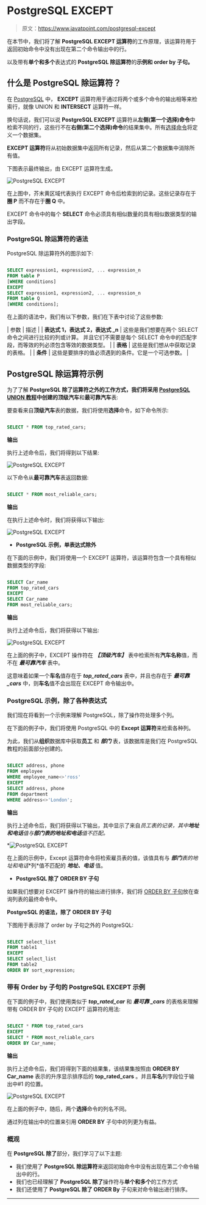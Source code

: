 # PostgreSQL EXCEPT

> 原文：<https://www.javatpoint.com/postgresql-except>

在本节中，我们将了解 **PostgreSQL EXCEPT 运算符**的工作原理，该运算符用于返回初始命令中没有出现在第二个命令输出中的行。

以及带有**单个和多个**表达式的 **PostgreSQL 除运算符**的**示例和 **order by 子句**。**

## 什么是 PostgreSQL 除运算符？

在 [PostgreSQL](https://www.javatpoint.com/postgresql-tutorial) 中， **EXCEPT** 运算符用于通过将两个或多个命令的输出相等来检索行，就像 UNION 和 **INTERSECT** 运算符一样。

换句话说，我们可以说 **PostgreSQL EXCEPT** 运算符从**左侧(第一个选择)命令**中检索不同的行，这些行不在**右侧(第二个选择)命令**的结果集中。所有[选择命令](https://www.javatpoint.com/postgresql-select)将定义一个数据集。

**EXCEPT 运算符**将从初始数据集中返回所有记录，然后从第二个数据集中消除所有值。

下图表示最终输出，由 EXCEPT 运算符生成。

![PostgreSQL EXCEPT](img/f72c3b9728622170530db722425671b4.png)

在上图中，芥末黄区域代表执行 EXCEPT 命令后检索到的记录。这些记录存在于**圈 P** 而不存在于**圈 Q** 中。

EXCEPT 命令中的每个 **SELECT** 命令必须具有相似数量的具有相似数据类型的输出字段。

### PostgreSQL 除运算符的语法

PostgreSQL 除运算符外的图示如下:

```sql

SELECT expression1, expression2, ... expression_n
FROM table P
[WHERE conditions]
EXCEPT
SELECT expression1, expression2, ... expression_n
FROM table Q
[WHERE conditions];

```

在上面的语法中，我们有以下参数，我们在下表中讨论了这些参数:

| 参数 | 描述 |
| **表达式 1，表达式 2，表达式 _n** | 这些是我们想要在两个 SELECT 命令之间进行比较的列或计算。
并且它们不需要是每个 SELECT 命令中的匹配字段，而等效的列必须包含等效的数据类型。 |
| **表格** | 这些是我们想从中获取记录的表格。 |
| **条件** | 这些是要排序的值必须遇到的条件。它是一个可选参数。 |

## PostgreSQL 除运算符示例

为了了解 **PostgreSQL 除了运算符之外的工作方式，**我们将采用 [PostgreSQL UNION 教程](postgresql-union)中创建的**顶级汽车**和**最可靠汽车**表:

要查看来自**顶级汽车**表的数据，我们将使用**选择**命令，如下命令所示:

```sql

SELECT * FROM top_rated_cars;

```

**输出**

执行上述命令后，我们将得到以下结果:

![PostgreSQL EXCEPT](img/a3f540c0188d7d7521fdd81d043f1d43.png)

以下命令从**最可靠汽车**表返回数据:

```sql

SELECT * FROM most_reliable_cars;

```

**输出**

在执行上述命令时，我们将获得以下输出:

![PostgreSQL EXCEPT](img/3e2478c9b21d05999fc7ffb12d998c87.png)

*   **PostgreSQL 示例，单表达式除外**

在下面的示例中，我们将使用一个 EXCEPT 运算符，该运算符包含一个具有相似数据类型的字段:

```sql

SELECT Car_name
FROM top_rated_cars
EXCEPT
SELECT Car_name
FROM most_reliable_cars;

```

**输出**

执行上述命令后，我们将获得以下输出:

![PostgreSQL EXCEPT](img/7cadcfd5c5d56408cee536570ae97fe2.png)

在上面的例子中，EXCEPT 操作符在 ***【顶级汽车】*** 表中检索所有**汽车名称**值，而不在 ***最可靠汽车*** 表中。

这意味着如果一个**车名**值存在于 ***top_rated_cars*** 表中，并且也存在于 ***最可靠 _cars*** 中，则**车名**值不会出现在 EXCEPT 命令输出中。

### PostgreSQL 示例，除了各种表达式

我们现在将看到一个示例来理解 PostgreSQL，除了操作符处理多个列。

在下面的例子中，我们将使用 PostgreSQL 中的 **Except 运算符**来检索各种列。

为此，我们从**组织**数据库中获取**员工** 和 ***部门*** 表，该数据库是我们在 PostgreSQL 教程的前面部分创建的。

```sql

SELECT address, phone
FROM employee
WHERE employee_name<>'ross'
EXCEPT
SELECT address, phone
FROM department
WHERE address<>'London';

```

**输出**

执行上述命令后，我们将获得以下输出，其中显示了来自*员工表的记录，其中**地址和电话**值与**部门表的地址和电话**值不匹配。*

*![PostgreSQL EXCEPT](img/365b8538e1e2f07ee5622e7dedff1937.png)

在上面的示例中，Except 运算符命令将检索雇员表的值，该值具有与 ***部门**表的**地址和电话**列*值不匹配的 ***地址、电话*** 值。

*   **PostgreSQL 除了 ORDER BY 子句**

如果我们想要对 EXCEPT 操作符的输出进行排序，我们将 [ORDER BY 子句](https://www.javatpoint.com/postgresql-order-by-clause)放在查询列表的最终命令中。

**PostgreSQL 的语法，除了 ORDER BY 子句**

下图用于表示除了 order by 子句之外的 PostgreSQL:

```sql

SELECT select_list
FROM table1
EXCEPT
SELECT select_list
FROM table2
ORDER BY sort_expression;

```

### 带有 Order by 子句的 PostgreSQL EXCEPT 示例

在下面的例子中，我们使用类似于 ***top_rated_car*** 和 ***最可靠 _cars*** 的表格来理解带有 ORDER BY 子句的 EXCEPT 运算符的用法:

```sql

SELECT * FROM top_rated_cars
EXCEPT
SELECT * FROM most_reliable_cars
ORDER BY Car_name;

```

**输出**

执行上述命令后，我们将得到下面的结果集，该结果集按照由 **ORDER BY Car_name** 表示的升序显示排序后的 **top_rated_cars** 。并且**车名**列字段位于输出中#1 的位置。

![PostgreSQL EXCEPT](img/913496aad64148605f522afe2f63dd17.png)

在上面的例子中，随后，两个**选择**命令的列名不同。

通过列在输出中的位置来引用 **ORDER BY** 子句中的列更为有益。

### 概观

在 **PostgreSQL 除了**部分，我们学习了以下主题:

*   我们使用了 **PostgreSQL 除运算符**来返回初始命令中没有出现在第二个命令输出中的行。
*   我们也已经理解了 **PostgreSQL 除了**操作符与**单个和多个**的工作方式
*   我们还使用了 **PostgreSQL 除了 ORDER By** 子句来对命令输出进行排序。

* * **